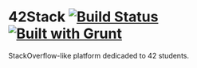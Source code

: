 42Stack [![Build Status](https://travis-ci.org/42Zavattas/42Stack.png?branch=develop)](https://travis-ci.org/42Zavattas/42Stack) [![Built with Grunt](https://cdn.gruntjs.com/builtwith.png)](http://gruntjs.com/)
=======

StackOverflow-like platform dedicaded to 42 students.


